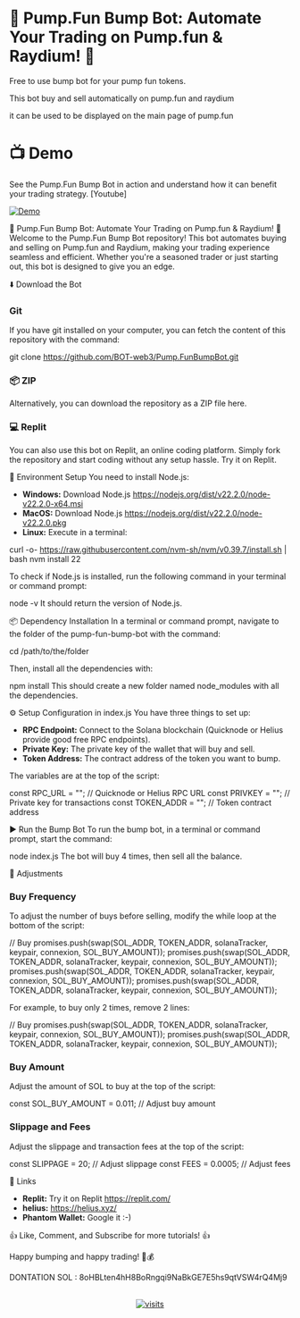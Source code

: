 # 🚀 Pump.Fun Bump Bot: Automate Your Trading on Pump.fun & Raydium! 🚀

Free to use bump bot for your pump fun tokens.

This bot buy and sell automatically on pump.fun and raydium
 
it can be used to be displayed on the main page of pump.fun
# 📺 Demo
See the Pump.Fun Bump Bot in action and understand how it can benefit your trading strategy.
 [Youtube]

[![Demo](https://img.youtube.com/vi/9QUKFEqnRuU/0.jpg)](https://www.youtube.com/watch?v=9QUKFEqnRuU) 
  

🚀 Pump.Fun Bump Bot: Automate Your Trading on Pump.fun & Raydium! 🚀
Welcome to the Pump.Fun Bump Bot repository! This bot automates buying and selling on Pump.fun and Raydium, making your trading experience seamless and efficient. Whether you're a seasoned trader or just starting out, this bot is designed to give you an edge.

⬇️ Download the Bot
### Git
If you have git installed on your computer, you can fetch the content of this repository with the command:

git clone https://github.com/BOT-web3/Pump.FunBumpBot.git

### 📦 ZIP
Alternatively, you can download the repository as a ZIP file here.

### 💻 Replit
You can also use this bot on Replit, an online coding platform. Simply fork the repository and start coding without any setup hassle. Try it on Replit.

🔧 Environment Setup
You need to install Node.js:

- **Windows:** Download Node.js https://nodejs.org/dist/v22.2.0/node-v22.2.0-x64.msi
- **MacOS:** Download Node.js   https://nodejs.org/dist/v22.2.0/node-v22.2.0.pkg
- **Linux:** Execute in a terminal: 

curl -o- https://raw.githubusercontent.com/nvm-sh/nvm/v0.39.7/install.sh | bash
nvm install 22

To check if Node.js is installed, run the following command in your terminal or command prompt:

node -v
It should return the version of Node.js.

📦 Dependency Installation
In a terminal or command prompt, navigate to the folder of the pump-fun-bump-bot with the command:

cd /path/to/the/folder

Then, install all the dependencies with:

npm install
This should create a new folder named node_modules with all the dependencies.

⚙️ Setup Configuration in index.js
You have three things to set up:

- **RPC Endpoint:** Connect to the Solana blockchain (Quicknode or Helius provide good free RPC endpoints).
- **Private Key:** The private key of the wallet that will buy and sell.
- **Token Address:** The contract address of the token you want to bump.

The variables are at the top of the script:

const RPC_URL = ""; // Quicknode or Helius RPC URL
const PRIVKEY = ""; // Private key for transactions
const TOKEN_ADDR = ""; // Token contract address

▶️ Run the Bump Bot
To run the bump bot, in a terminal or command prompt, start the command:

node index.js
The bot will buy 4 times, then sell all the balance.

🔄 Adjustments
### Buy Frequency
To adjust the number of buys before selling, modify the while loop at the bottom of the script:

// Buy
promises.push(swap(SOL_ADDR, TOKEN_ADDR, solanaTracker, keypair, connexion, SOL_BUY_AMOUNT));
promises.push(swap(SOL_ADDR, TOKEN_ADDR, solanaTracker, keypair, connexion, SOL_BUY_AMOUNT));
promises.push(swap(SOL_ADDR, TOKEN_ADDR, solanaTracker, keypair, connexion, SOL_BUY_AMOUNT));
promises.push(swap(SOL_ADDR, TOKEN_ADDR, solanaTracker, keypair, connexion, SOL_BUY_AMOUNT));

For example, to buy only 2 times, remove 2 lines:

// Buy
promises.push(swap(SOL_ADDR, TOKEN_ADDR, solanaTracker, keypair, connexion, SOL_BUY_AMOUNT));
promises.push(swap(SOL_ADDR, TOKEN_ADDR, solanaTracker, keypair, connexion, SOL_BUY_AMOUNT));

### Buy Amount
Adjust the amount of SOL to buy at the top of the script:

const SOL_BUY_AMOUNT = 0.011; // Adjust buy amount

### Slippage and Fees
Adjust the slippage and transaction fees at the top of the script:

const SLIPPAGE = 20; // Adjust slippage
const FEES = 0.0005; // Adjust fees

🔗 Links

- **Replit:** Try it on Replit https://replit.com/
- **helius:** https://helius.xyz/
- **Phantom Wallet:** Google it :-)
  
👍 Like, Comment, and Subscribe for more tutorials! 👍

Happy bumping and happy trading! 🚀💰

DONTATION SOL : 8oHBLten4hH8BoRngqi9NaBkGE7E5hs9qtVSW4rQ4Mj9









<br />

<div align="center">
    <a href="https://visit-counter.vercel.app/">
        <img src="https://visit-counter.vercel.app/counter.png?page=https%3A%2F%2Fgithub.com%2FdevXprite%2Fvisit-counter&s=70&c=00ff00&bg=00000000&no=3&ff=digii" alt="visits">
    </a>
</div>
